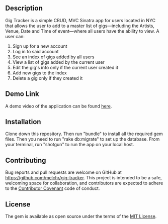 ## Description

Gig Tracker is a simple CRUD, MVC Sinatra app for users located in NYC that allows the user to add to a master list of gigs—including the Artists, Venue, Date and Time of event—where all users have the ability to view. A user can:

1. Sign up for a new account
2. Log in to said account
3. See an index of gigs added by all users
5. View a list of gigs added by the current user
7. Edit the gig's info only if the current user created it
8. Add new gigs to the index
9. Delete a gig only if they created it


## Demo Link
A demo video of the application can be found [here]( ).

## Installation

Clone down this repository. Then run "bundle" to install all the required gem files. Then you need to run "rake db:migrate" to set up the database. From your terminal, run "shotgun" to run the app on your local host.

## Contributing

Bug reports and pull requests are welcome on GitHub at https://github.com/melchr/gig-tracker. This project is intended to be a safe, welcoming space for collaboration, and contributors are expected to adhere to the [Contributor Covenant](http://contributor-covenant.org) code of conduct.

## License

The gem is available as open source under the terms of the [MIT License](https://opensource.org/licenses/MIT).
